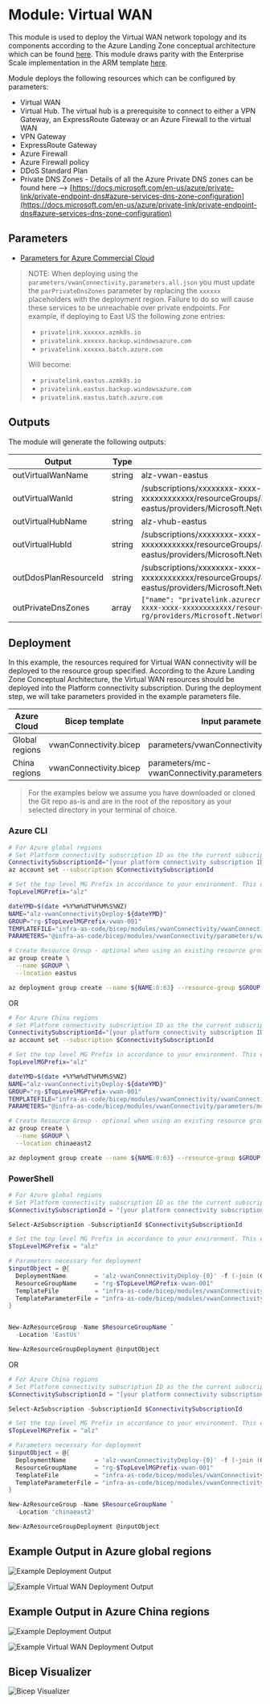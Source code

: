 # Module:  Virtual WAN

This module is used to deploy the Virtual WAN network topology and its components according to the Azure Landing Zone conceptual architecture which can be found [here](https://docs.microsoft.com/en-us/azure/cloud-adoption-framework/ready/azure-best-practices/virtual-wan-network-topology). This module draws parity with the Enterprise Scale implementation in the ARM template [here](https://github.com/Azure/Enterprise-Scale/blob/main/eslzArm/subscriptionTemplates/vwan-connectivity.json).

Module deploys the following resources which can be configured by parameters:

- Virtual WAN
- Virtual Hub. The virtual hub is a prerequisite to connect to either a VPN Gateway, an ExpressRoute Gateway or an Azure Firewall to the virtual WAN
- VPN Gateway
- ExpressRoute Gateway
- Azure Firewall
- Azure Firewall policy
- DDoS Standard Plan
- Private DNS Zones - Details of all the Azure Private DNS zones can be found here --> [https://docs.microsoft.com/en-us/azure/private-link/private-endpoint-dns#azure-services-dns-zone-configuration](https://docs.microsoft.com/en-us/azure/private-link/private-endpoint-dns#azure-services-dns-zone-configuration)

## Parameters

- [Parameters for Azure Commercial Cloud](generateddocs/vwanConnectivity.bicep.md)

> NOTE: When deploying using the `parameters/vwanConnectivity.parameters.all.json` you must update the `parPrivateDnsZones` parameter by replacing the `xxxxxx` placeholders with the deployment region. Failure to do so will cause these services to be unreachable over private endpoints.
> For example, if deploying to East US the following zone entries:
> - `privatelink.xxxxxx.azmk8s.io`
> - `privatelink.xxxxxx.backup.windowsazure.com`
> - `privatelink.xxxxxx.batch.azure.com`
>
> Will become:
> - `privatelink.eastus.azmk8s.io`
> - `privatelink.eastus.backup.windowsazure.com`
> - `privatelink.eastus.batch.azure.com`

## Outputs

The module will generate the following outputs:

| Output                | Type   | Example                                                                                                                                                                                                  |
| --------------------- | ------ | -------------------------------------------------------------------------------------------------------------------------------------------------------------------------------------------------------- |
| outVirtualWanName     | string | alz-vwan-eastus                                                                                                                                                                                          |
| outVirtualWanId       | string | /subscriptions/xxxxxxxx-xxxx-xxxx-xxxx-xxxxxxxxxxxx/resourceGroups/alz-vwan-eastus/providers/Microsoft.Network/virtualWans/alz-vwan-eastus                                                               |
| outVirtualHubName     | string | alz-vhub-eastus                                                                                                                                                                                          |
| outVirtualHubId       | string | /subscriptions/xxxxxxxx-xxxx-xxxx-xxxx-xxxxxxxxxxxx/resourceGroups/alz-vwan-eastus/providers/Microsoft.Network/virtualHubs/alz-vhub-eastus                                                               |
| outDdosPlanResourceId | string | /subscriptions/xxxxxxxx-xxxx-xxxx-xxxx-xxxxxxxxxxxx/resourceGroups/alz-vwan-eastus/providers/Microsoft.Network/ddosProtectionPlans/alz-ddos-plan                                                         |
| outPrivateDnsZones    | array  | `["name": "privatelink.azurecr.io", "id": "/subscriptions/xxxxxxxx-xxxx-xxxx-xxxx-xxxxxxxxxxxx/resourceGroups/net-lz-spk-eastus-rg/providers/Microsoft.Network/privateDnsZones/privatelink.azurecr.io"]` |
## Deployment

In this example, the resources required for Virtual WAN connectivity will be deployed to the resource group specified. According to the Azure Landing Zone Conceptual Architecture, the Virtual WAN resources should be deployed into the Platform connectivity subscription. During the deployment step, we will take parameters provided in the example parameters file.

 | Azure Cloud    | Bicep template         | Input parameters file                             |
 | -------------- | ---------------------- | ------------------------------------------------- |
 | Global regions | vwanConnectivity.bicep | parameters/vwanConnectivity.parameters.all.json    |
 | China regions  | vwanConnectivity.bicep | parameters/mc-vwanConnectivity.parameters.all.json |

> For the examples below we assume you have downloaded or cloned the Git repo as-is and are in the root of the repository as your selected directory in your terminal of choice.

### Azure CLI
```bash
# For Azure global regions
# Set Platform connectivity subscription ID as the the current subscription
ConnectivitySubscriptionId="[your platform connectivity subscription ID]"
az account set --subscription $ConnectivitySubscriptionId

# Set the top level MG Prefix in accordance to your environment. This example assumes default 'alz'.
TopLevelMGPrefix="alz"

dateYMD=$(date +%Y%m%dT%H%M%S%NZ)
NAME="alz-vwanConnectivityDeploy-${dateYMD}"
GROUP="rg-$TopLevelMGPrefix-vwan-001"
TEMPLATEFILE="infra-as-code/bicep/modules/vwanConnectivity/vwanConnectivity.bicep"
PARAMETERS="@infra-as-code/bicep/modules/vwanConnectivity/parameters/vwanConnectivity.parameters.all.json"

# Create Resource Group - optional when using an existing resource group
az group create \
  --name $GROUP \
  --location eastus

az deployment group create --name ${NAME:0:63} --resource-group $GROUP --template-file $TEMPLATEFILE --parameters $PARAMETERS
```
OR
```bash
# For Azure China regions
# Set Platform connectivity subscription ID as the the current subscription
ConnectivitySubscriptionId="[your platform connectivity subscription ID]"
az account set --subscription $ConnectivitySubscriptionId

# Set the top level MG Prefix in accordance to your environment. This example assumes default 'alz'.
TopLevelMGPrefix="alz"

dateYMD=$(date +%Y%m%dT%H%M%S%NZ)
NAME="alz-vwanConnectivityDeploy-${dateYMD}"
GROUP="rg-$TopLevelMGPrefix-vwan-001"
TEMPLATEFILE="infra-as-code/bicep/modules/vwanConnectivity/vwanConnectivity.bicep"
PARAMETERS="@infra-as-code/bicep/modules/vwanConnectivity/parameters/mc-vwanConnectivity.parameters.all.json"

# Create Resource Group - optional when using an existing resource group
az group create \
  --name $GROUP \
  --location chinaeast2

az deployment group create --name ${NAME:0:63} --resource-group $GROUP --template-file $TEMPLATEFILE --parameters $PARAMETERS
```

### PowerShell

```powershell
# For Azure global regions
# Set Platform connectivity subscription ID as the the current subscription
$ConnectivitySubscriptionId = "[your platform connectivity subscription ID]"

Select-AzSubscription -SubscriptionId $ConnectivitySubscriptionId

# Set the top level MG Prefix in accordance to your environment. This example assumes default 'alz'.
$TopLevelMGPrefix = "alz"

# Parameters necessary for deployment
$inputObject = @{
  DeploymentName        = 'alz-vwanConnectivityDeploy-{0}' -f (-join (Get-Date -Format 'yyyyMMddTHHMMssffffZ')[0..63])
  ResourceGroupName     = "rg-$TopLevelMGPrefix-vwan-001"
  TemplateFile          = "infra-as-code/bicep/modules/vwanConnectivity/vwanConnectivity.bicep"
  TemplateParameterFile = "infra-as-code/bicep/modules/vwanConnectivity/parameters/vwanConnectivity.parameters.all.json"
}


New-AzResourceGroup -Name $ResourceGroupName `
  -Location 'EastUs'

New-AzResourceGroupDeployment @inputObject
```
OR
```powershell
# For Azure China regions
# Set Platform connectivity subscription ID as the the current subscription
$ConnectivitySubscriptionId = "[your platform connectivity subscription ID]"

Select-AzSubscription -SubscriptionId $ConnectivitySubscriptionId

# Set the top level MG Prefix in accordance to your environment. This example assumes default 'alz'.
$TopLevelMGPrefix = "alz"

# Parameters necessary for deployment
$inputObject = @{
  DeploymentName        = 'alz-vwanConnectivityDeploy-{0}' -f (-join (Get-Date -Format 'yyyyMMddTHHMMssffffZ')[0..63])
  ResourceGroupName     = "rg-$TopLevelMGPrefix-vwan-001"
  TemplateFile          = "infra-as-code/bicep/modules/vwanConnectivity/vwanConnectivity.bicep"
  TemplateParameterFile = "infra-as-code/bicep/modules/vwanConnectivity/parameters/mc-vwanConnectivity.parameters.all.json"
}

New-AzResourceGroup -Name $ResourceGroupName `
  -Location 'chinaeast2'

New-AzResourceGroupDeployment @inputObject
  ```
## Example Output in Azure global regions

![Example Deployment Output](media/exampleDeploymentOutputConnectivity.png "Example Deployment Output in Azure global regions")

![Example Virtual WAN Deployment Output](media/exampleDeploymentOutput.png "Example Virtual WAN Deployment Output in Azure global regions")

## Example Output in Azure China regions
![Example Deployment Output](media/mc-exampleDeploymentOutputConnectivity.png "Example Deployment Output in Azure China")

![Example Virtual WAN Deployment Output](media/mc-exampleDeploymentOutput.png "Example Virtual WAN Deployment Output in Azure China")

## Bicep Visualizer

![Bicep Visualizer](media/bicepVisualizer.png "Bicep Visualizer")
